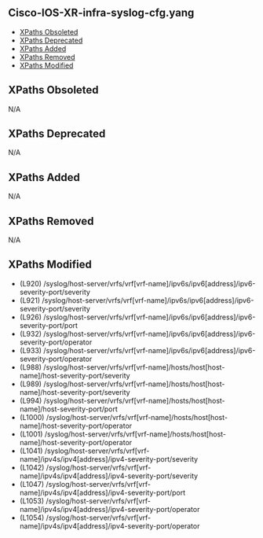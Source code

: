 ## Cisco-IOS-XR-infra-syslog-cfg.yang

- [XPaths Obsoleted](#xpaths-obsoleted)
- [XPaths Deprecated](#xpaths-deprecated)
- [XPaths Added](#xpaths-added)
- [XPaths Removed](#xpaths-removed)
- [XPaths Modified](#xpaths-modified)

## XPaths Obsoleted

N/A

## XPaths Deprecated

N/A

## XPaths Added

N/A

## XPaths Removed

N/A

## XPaths Modified

- (L920)	/syslog/host-server/vrfs/vrf[vrf-name]/ipv6s/ipv6[address]/ipv6-severity-port/severity
- (L921)	/syslog/host-server/vrfs/vrf[vrf-name]/ipv6s/ipv6[address]/ipv6-severity-port/severity
- (L926)	/syslog/host-server/vrfs/vrf[vrf-name]/ipv6s/ipv6[address]/ipv6-severity-port/port
- (L932)	/syslog/host-server/vrfs/vrf[vrf-name]/ipv6s/ipv6[address]/ipv6-severity-port/operator
- (L933)	/syslog/host-server/vrfs/vrf[vrf-name]/ipv6s/ipv6[address]/ipv6-severity-port/operator
- (L988)	/syslog/host-server/vrfs/vrf[vrf-name]/hosts/host[host-name]/host-severity-port/severity
- (L989)	/syslog/host-server/vrfs/vrf[vrf-name]/hosts/host[host-name]/host-severity-port/severity
- (L994)	/syslog/host-server/vrfs/vrf[vrf-name]/hosts/host[host-name]/host-severity-port/port
- (L1000)	/syslog/host-server/vrfs/vrf[vrf-name]/hosts/host[host-name]/host-severity-port/operator
- (L1001)	/syslog/host-server/vrfs/vrf[vrf-name]/hosts/host[host-name]/host-severity-port/operator
- (L1041)	/syslog/host-server/vrfs/vrf[vrf-name]/ipv4s/ipv4[address]/ipv4-severity-port/severity
- (L1042)	/syslog/host-server/vrfs/vrf[vrf-name]/ipv4s/ipv4[address]/ipv4-severity-port/severity
- (L1047)	/syslog/host-server/vrfs/vrf[vrf-name]/ipv4s/ipv4[address]/ipv4-severity-port/port
- (L1053)	/syslog/host-server/vrfs/vrf[vrf-name]/ipv4s/ipv4[address]/ipv4-severity-port/operator
- (L1054)	/syslog/host-server/vrfs/vrf[vrf-name]/ipv4s/ipv4[address]/ipv4-severity-port/operator

